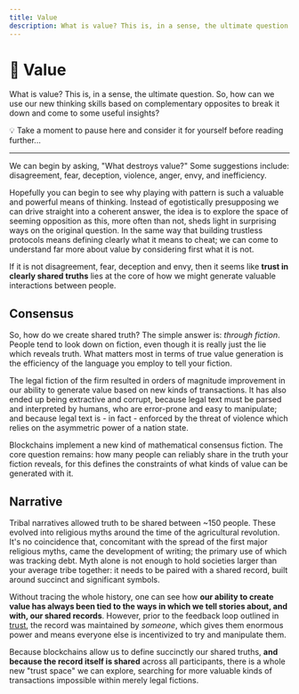 ```yaml
---
title: Value
description: What is value? This is, in a sense, the ultimate question. It seems like trust in clearly shared truths lies at its core, so how might we generate more valuable interactions between people?
---
```


# 💯 Value

What is value? This is, in a sense, the ultimate question. So, how can we use our new thinking skills based on complementary opposites to break it down and come to some useful insights? 

<div class="lightbulb">
💡 Take a moment to pause here and consider it for yourself before reading further...
</div>

---

We can begin by asking, "What destroys value?" Some suggestions include: disagreement, fear, deception, violence, anger, envy, and inefficiency.

Hopefully you can begin to see why playing with pattern is such a valuable and powerful means of thinking. Instead of egotistically presupposing we can drive straight into a coherent answer, the idea is to explore the space of seeming opposition as this, more often than not, sheds light in surprising ways on the original question. In the same way that building trustless protocols means defining clearly what it means to cheat; we can come to understand far more about value by considering first what it is not.

If it is not disagreement, fear, deception and envy, then it seems like **trust in clearly shared truths** lies at the core of how we might generate valuable interactions between people.

## Consensus

So, how do we create shared truth? The simple answer is: *through fiction*. People tend to look down on fiction, even though it is really just the lie which reveals truth. What matters most in terms of true value generation is the efficiency of the language you employ to tell your fiction. 

The legal fiction of the firm resulted in orders of magnitude improvement in our ability to generate value based on new kinds of transactions. It has also ended up being extractive and corrupt, because legal text must be parsed and interpreted by humans, who are error-prone and easy to manipulate; and because legal text is - in fact - enforced by the threat of violence which relies on the asymmetric power of a nation state.

Blockchains implement a new kind of mathematical consensus fiction. The core question remains: how many people can reliably share in the truth your fiction reveals, for this defines the constraints of what kinds of value can be generated with it.

## Narrative

Tribal narratives allowed truth to be shared between ~150 people. These evolved into religious myths around the time of the agricultural revolution. It's no coincidence that, concomitant with the spread of the first major religious myths, came the development of writing; the primary use of which was tracking debt. Myth alone is not enough to hold societies larger than your average tribe together: it needs to be paired with a shared record, built around succinct and significant symbols.

Without tracing the whole history, one can see how **our ability to create value has always been tied to the ways in which we tell stories about, and with, our shared records**. However, prior to the feedback loop outlined in [trust](../../module-0/trust), the record was maintained by *someone*, which gives them enormous power and means everyone else is incentivized to try and manipulate them.

Because blockchains allow us to define succinctly our shared truths, **and because the record itself is shared** across all participants, there is a whole new "trust space" we can explore, searching for more valuable kinds of transactions impossible within merely legal fictions.


